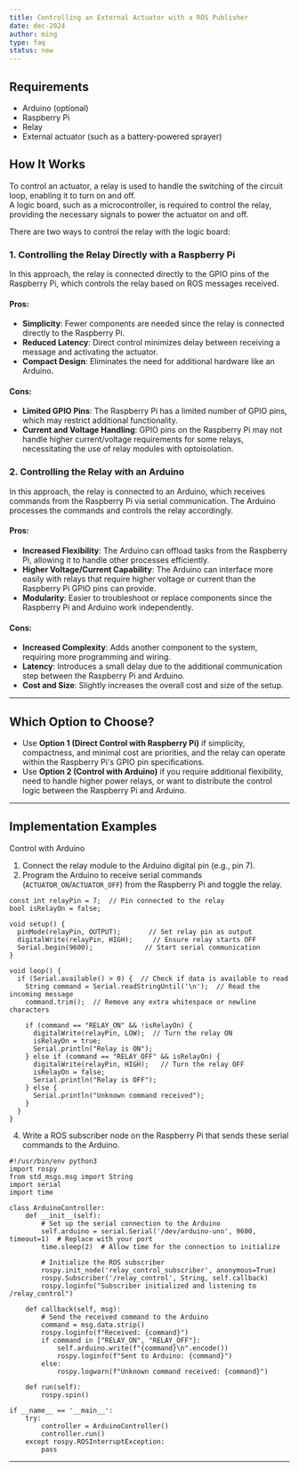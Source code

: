 ```yaml
---
title: Controlling an External Actuator with a ROS Publisher
date: dec-2024
author: ming
type: faq
status: new
---
```



## Requirements
- Arduino (optional)
- Raspberry Pi
- Relay
- External actuator (such as a battery-powered sprayer)

## How It Works
To control an actuator, a relay is used to handle the switching of the circuit loop, enabling it to turn on and off.  
A logic board, such as a microcontroller, is required to control the relay, providing the necessary signals to power the actuator on and off.

There are two ways to control the relay with the logic board:  

### 1. Controlling the Relay Directly with a Raspberry Pi
In this approach, the relay is connected directly to the GPIO pins of the Raspberry Pi, which controls the relay based on ROS messages received.

#### Pros:
- **Simplicity**: Fewer components are needed since the relay is connected directly to the Raspberry Pi.
- **Reduced Latency**: Direct control minimizes delay between receiving a message and activating the actuator.
- **Compact Design**: Eliminates the need for additional hardware like an Arduino.

#### Cons:
- **Limited GPIO Pins**: The Raspberry Pi has a limited number of GPIO pins, which may restrict additional functionality.
- **Current and Voltage Handling**: GPIO pins on the Raspberry Pi may not handle higher current/voltage requirements for some relays, necessitating the use of relay modules with optoisolation.

### 2. Controlling the Relay with an Arduino
In this approach, the relay is connected to an Arduino, which receives commands from the Raspberry Pi via serial communication. The Arduino processes the commands and controls the relay accordingly.

#### Pros:
- **Increased Flexibility**: The Arduino can offload tasks from the Raspberry Pi, allowing it to handle other processes efficiently.
- **Higher Voltage/Current Capability**: The Arduino can interface more easily with relays that require higher voltage or current than the Raspberry Pi GPIO pins can provide.
- **Modularity**: Easier to troubleshoot or replace components since the Raspberry Pi and Arduino work independently.

#### Cons:
- **Increased Complexity**: Adds another component to the system, requiring more programming and wiring.
- **Latency**: Introduces a small delay due to the additional communication step between the Raspberry Pi and Arduino.
- **Cost and Size**: Slightly increases the overall cost and size of the setup.

---

## Which Option to Choose?

- Use **Option 1 (Direct Control with Raspberry Pi)** if simplicity, compactness, and minimal cost are priorities, and the relay can operate within the Raspberry Pi's GPIO pin specifications.  
- Use **Option 2 (Control with Arduino)** if you require additional flexibility, need to handle higher power relays, or want to distribute the control logic between the Raspberry Pi and Arduino.

---

## Implementation Examples

Control with Arduino
1. Connect the relay module to the Arduino digital pin (e.g., pin 7).
2. Program the Arduino to receive serial commands (`ACTUATOR_ON`/`ACTUATOR_OFF`) from the Raspberry Pi and toggle the relay.
```
const int relayPin = 7;  // Pin connected to the relay
bool isRelayOn = false; 

void setup() {
  pinMode(relayPin, OUTPUT);       // Set relay pin as output
  digitalWrite(relayPin, HIGH);     // Ensure relay starts OFF
  Serial.begin(9600);             // Start serial communication
}

void loop() {
  if (Serial.available() > 0) {  // Check if data is available to read
    String command = Serial.readStringUntil('\n');  // Read the incoming message
    command.trim();  // Remove any extra whitespace or newline characters

    if (command == "RELAY_ON" && !isRelayOn) {
      digitalWrite(relayPin, LOW);  // Turn the relay ON
      isRelayOn = true;
      Serial.println("Relay is ON");
    } else if (command == "RELAY_OFF" && isRelayOn) {
      digitalWrite(relayPin, HIGH);   // Turn the relay OFF
      isRelayOn = false;
      Serial.println("Relay is OFF");
    } else {
      Serial.println("Unknown command received");
    }
  }
}

```
4. Write a ROS subscriber node on the Raspberry Pi that sends these serial commands to the Arduino.
```
#!/usr/bin/env python3
import rospy
from std_msgs.msg import String
import serial
import time

class ArduinoController:
    def __init__(self):
        # Set up the serial connection to the Arduino
        self.arduino = serial.Serial('/dev/arduino-uno', 9600, timeout=1)  # Replace with your port
        time.sleep(2)  # Allow time for the connection to initialize

        # Initialize the ROS subscriber
        rospy.init_node('relay_control_subscriber', anonymous=True)
        rospy.Subscriber('/relay_control', String, self.callback)
        rospy.loginfo("Subscriber initialized and listening to /relay_control")

    def callback(self, msg):
        # Send the received command to the Arduino
        command = msg.data.strip()
        rospy.loginfo(f"Received: {command}")
        if command in ["RELAY_ON", "RELAY_OFF"]:
            self.arduino.write(f"{command}\n".encode())
            rospy.loginfo(f"Sent to Arduino: {command}")
        else:
            rospy.logwarn(f"Unknown command received: {command}")

    def run(self):
        rospy.spin()

if __name__ == '__main__':
    try:
        controller = ArduinoController()
        controller.run()
    except rospy.ROSInterruptException:
        pass
```
---

